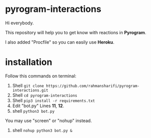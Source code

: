 # pyrogram-interactions
Hi everybody. 

This repository will help you to get know with reactions in **Pyrogram**. 

I also added "Procfile" so you can easily use **Heroku**.
# installation
Follow this commands on terminal:

1.  Shell ```git clone https://github.com/rahmansharifi/pyrogram-interactions.git```
2.  Shell ```cd pyrogram-interactions```
3.  Shell ```pip3 install -r requirements.txt```
4.  Edit "bot.py" Lines **11**, **12**.
5.  shell ```python3 bot.py```

You may use "screen" or "nohup" instead.

1.  shell ```nohup python3 bot.py &```
